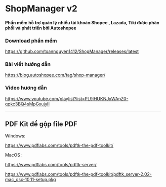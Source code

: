 # ShopManager v2
#### Phần mềm hỗ trợ quản lý nhiều tài khoản Shopee , Lazada, Tiki được phân phối và phát triển bởi Autoshopee

### Download phần mềm
https://github.com/toannguyen1412/ShopManager/releases/latest

### Bài viết hướng dẫn
https://blog.autoshopee.com/tag/shop-manager/

### Video hương dẫn
https://www.youtube.com/playlist?list=PL9lHUKNJxWApZ0-qpkc3BQ4sMpGxujyIl

---------------------

## PDF Kit để gộp file PDF

Windows:

https://www.pdflabs.com/tools/pdftk-the-pdf-toolkit/

MacOS :

https://www.pdflabs.com/tools/pdftk-server/

https://www.pdflabs.com/tools/pdftk-the-pdf-toolkit/pdftk_server-2.02-mac_osx-10.11-setup.pkg
